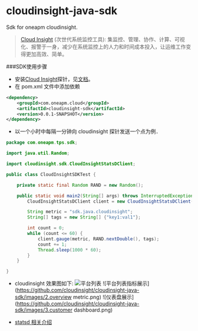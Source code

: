 cloudinsight-java-sdk
================

Sdk for oneapm cloudinsight.

> [Cloud Insight](http://www.oneapm.com/ci/feature.html) (次世代系统监控工具):
集监控、管理、协作、计算、可视化、报警于一身，减少在系统监控上的人力和时间成本投入，让运维工作变得更加高效、简单。


###SDK使用步骤
  - 安装[Cloud Insight](http://www.oneapm.com/ci/feature.html)探针，见[文档](http://docs-ci.oneapm.com/quick-start/)。
  - 在 pom.xml 文件中添加依赖

```xml
<dependency>
    <groupId>com.oneapm.cloud</groupId>
    <artifactId>cloudinsight-sdk</artifactId>
    <version>0.0.1-SNAPSHOT</version>
</dependency>
```

  - 以一个小时中每隔一分钟向 cloudinsight 探针发送一个点为例．
  

``` java
package com.oneapm.tps.sdk;

import java.util.Random;

import cloudinsight.sdk.CloudInsightStatsDClient;

public class CloudInsightSDKTest {

    private static final Random RAND = new Random();

    public static void main2(String[] args) throws InterruptedException {
        CloudInsightStatsDClient client = new CloudInsightStatsDClient();

        String metric = "sdk.java.cloudinsight";
        String[] tags = new String[] {"key1:val1"};

        int count = 0;
        while (count <= 60) {
            client.gauge(metric, RAND.nextDouble(), tags);
            count += 1;
            Thread.sleep(1000 * 60);
        }
    }

}
```
- cloudinsight 效果图如下:
![平台列表](https://github.com/cloudinsight/cloudinsight-java-sdk/images/1.overview.png)
![平台列表指标展示](https://github.com/cloudinsight/cloudinsight-java-sdk/images/2.overview metric.png)
![仪表盘展示](https://github.com/cloudinsight/cloudinsight-java-sdk/images/3.customer dashboard.png)

- [statsd 相关介绍](https://github.com/wyvernnot/introduction-to-statsd)
